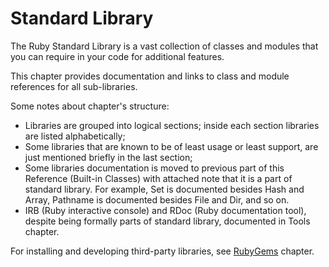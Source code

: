 # Standard Library

The Ruby Standard Library is a vast collection of classes and modules that you can require in your code for additional features.

This chapter provides documentation and links to class and module references for all sub-libraries.

Some notes about chapter's structure:

* Libraries are grouped into logical sections; inside each section libraries are listed alphabetically;
* Some libraries that are known to be of least usage or least support, are just mentioned briefly in the last section;
* Some libraries documentation is moved to previous part of this Reference (Built-in Classes) with attached note that it is a part of standard library. For example, Set is documented besides Hash and Array, Pathname is documented besides File and Dir, and so on.
* IRB (Ruby interactive console) and RDoc (Ruby documentation tool), despite being formally parts of standard library, documented in Tools chapter.

For installing and developing third-party libraries, see [RubyGems](#TODO) chapter.